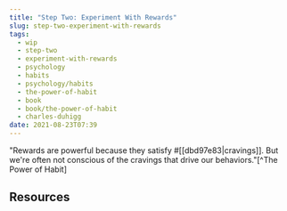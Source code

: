 ```yaml
---
title: "Step Two: Experiment With Rewards"
slug: step-two-experiment-with-rewards
tags:
  - wip
  - step-two
  - experiment-with-rewards
  - psychology
  - habits
  - psychology/habits
  - the-power-of-habit
  - book
  - book/the-power-of-habit
  - charles-duhigg
date: 2021-08-23T07:39
---
```



"Rewards are powerful because they satisfy #[[dbd97e83|cravings]]. But we're
often not conscious of the cravings that drive our behaviors."[^The Power of
Habit]

## Resources

[^The Power of Habit]: The Power of Habit by Charles Duhigg: Appendix: A Reader's Guide to Using These Ideas


